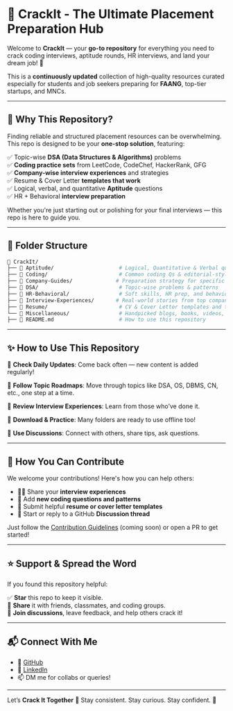 
# 🚀 CrackIt - The Ultimate Placement Preparation Hub

Welcome to **CrackIt** — your **go-to repository** for everything you need to crack coding interviews, aptitude rounds, HR interviews, and land your dream job! 🎯

This is a **continuously updated** collection of high-quality resources curated especially for students and job seekers preparing for **FAANG**, top-tier startups, and MNCs.

---

## 📌 Why This Repository?

Finding reliable and structured placement resources can be overwhelming. This repo is designed to be your **one-stop solution**, featuring:

✅ Topic-wise **DSA (Data Structures & Algorithms)** problems  
✅ **Coding practice sets** from LeetCode, CodeChef, HackerRank, GFG   
✅ **Company-wise interview experiences** and strategies  
✅ Resume & Cover Letter **templates that work**  
✅ Logical, verbal, and quantitative **Aptitude** questions  
✅ HR + Behavioral **interview preparation**  

Whether you're just starting out or polishing for your final interviews — this repo is here to guide you.

---

## 📁 Folder Structure

```bash
📂 CrackIt/
├── 📁 Aptitude/                     # Logical, Quantitative & Verbal questions
├── 📁 Coding/                       # Common coding Qs & editorial-style solutions
├── 📁 Company-Guides/              # Preparation strategy for specific companies
├── 📁 DSA/                          # Topic-wise problems & patterns
├── 📁 HR-Behavioral/                # Soft skills, HR prep, and behavioral Qs
├── 📁 Interview-Experiences/       # Real-world stories from top companies
├── 📁 Resume/                       # CV & Cover Letter templates and tips
└── 📁 Miscellaneous/                # Handpicked blogs, books, videos, and tools
├── 📜 README.md                     # How to use this repository
````

---

## ✨ How to Use This Repository

🔹 **Check Daily Updates**: Come back often — new content is added regularly!

🔹 **Follow Topic Roadmaps**: Move through topics like DSA, OS, DBMS, CN, etc., one step at a time.

🔹 **Review Interview Experiences**: Learn from those who’ve done it.

🔹 **Download & Practice**: Many folders are ready to use offline too!

🔹 **Use Discussions**: Connect with others, share tips, ask questions.

---

## 🙌 How You Can Contribute

We welcome your contributions! Here's how you can help others:

* 👩‍💻 Share your **interview experiences**
* 🧠 Add **new coding questions and patterns**
* 📄 Submit helpful **resume or cover letter templates**
* 💬 Start or reply to a GitHub **Discussion thread**

Just follow the [Contribution Guidelines](./CONTRIBUTING.md) (coming soon) or open a PR to get started!

---

## ⭐ Support & Spread the Word

If you found this repository helpful:

✅ **Star** this repo to keep it visible.                 
🔗 **Share** it with friends, classmates, and coding groups.     
💬 **Join discussions**, leave feedback, and help others crack it!

---

## 📬 Connect With Me

* 🐙 [GitHub](https://github.com/ashk6645/CrackIt)
* 💼 [LinkedIn](https://linkedin.com/in/ashk6645)
* 📫 DM me for collabs or queries!

---

Let’s **Crack It Together** 💪
Stay consistent. Stay curious. Stay confident. 🚀

